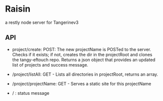 # Raisin

a restly node server for Tangerinev3

## API

* project/create: POST: The new projectName is POSTed to the server. Checks if it exists; if not, creates the dir in the
projectRoot and clones the tangy-eftouch repo. Returns a json object that provides an updated list of projects and success message.

* /project/listAll: GET - Lists all directories in projectRoot, returns an array.

* /project/projectName: GET - Serves a static site for this projectName

* / : status message